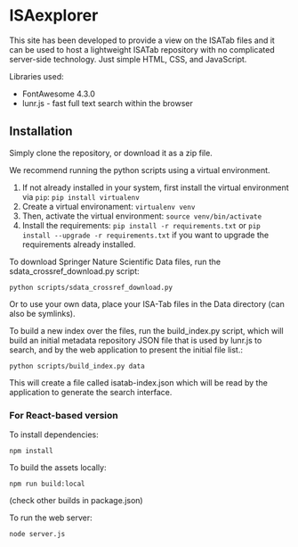 ISAexplorer
===========

This site has been developed to provide a view on the ISATab files and it can be used to host a lightweight ISATab repository with no complicated server-side technology. Just simple HTML, CSS, and JavaScript.

Libraries used:

 * FontAwesome 4.3.0
 * lunr.js - fast full text search within the browser


## Installation

Simply clone the repository, or download it as a zip file.

We recommend running the python scripts using a virtual environment.

1. If not already installed in your system, first install the virtual environment via `pip`:
   `pip install virtualenv`
2. Create a virtual environament:
   `virtualenv venv`
3. Then, activate the virtual environment:
  `source venv/bin/activate`
4. Install the requirements:
  `pip install -r requirements.txt`
  or
  `pip install --upgrade -r requirements.txt`
  if you want to upgrade the requirements already installed.

To download Springer Nature Scientific Data files, run the sdata_crossref_download.py script:

```
python scripts/sdata_crossref_download.py
```

Or to use your own data, place your ISA-Tab files in the Data directory (can also be symlinks).

To build a new index over the files, run the build_index.py script, which will build an initial metadata repository JSON file that is used by lunr.js to search, and by the web application to present the initial file list.:

```
python scripts/build_index.py data
``` 

This will create a file called isatab-index.json which will be read by the application to generate the search interface.

### For React-based version

To install dependencies:

```
npm install
```

To build the assets locally:

```
npm run build:local
```

(check other builds in package.json)

To run the web server:
```
node server.js
```
